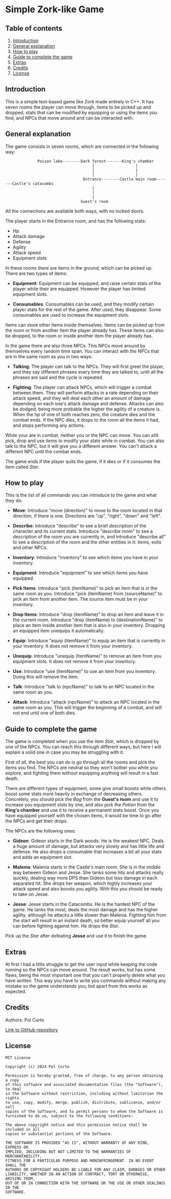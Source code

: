 # Simple Zork-like Game 

## Table of contents
1. [Introduction](#introduction)
2. [General explanation](#general-explanation)
3. [How to play](#how-to-play)
4. [Guide to complete the game](#guide-to-complete-the-game)
5. [Extras](#extras)
6. [Credits](#credits)
7. [License](#license)

## Introduction
This is a simple text-based game like Zork made entirely in C++. It has seven rooms the player can move through, items to be picked up and dropped, stats that can be modified by equipping or using the items you find, and NPCs that move around and can be interacted with.

## General explanation
The game consists in seven rooms, which are connected in the following way:

                  Poison lake--------Dark forest-------King's chamber
                                          |                  |
                                          |                  |
                                          |                  |
                                      Entrance--------Castle main room-------Castle's catacombs
                                          |
                                          |
                                          |
                                     Guest's room
All the connections are available both ways, with no locked doors. 

The player starts in the Entrance room, and has the following stats: 
* Hp
* Attack damage
* Defense
* Agility
* Attack speed
* Equipment slots

In these rooms there are items in the ground, which can be picked up. There are two types of items:
* __Equipment__:  Equipment can be equipped, and raise certain stats of the player while their are equipped. However the player has limited equipment slots.

* __Consumables__: Consumables can be used, and they modify certain player stats for the rest of the game. After used, they disappear. Some consumables are used to increase the equipment slots.

Items can store other items inside themselves. Items can be picked up from the room or from another item the player already has. 
These items can also be dropped, to the room or inside another item the player already has. 

In the game there are also three NPCs. This NPCs move around by themselves every random time span. You can interact with the NPCs that are in the same room as you in two ways:
* __Talking__: The player can talk to the NPCs. They will first greet the player, and they say different phrases every time they are talked to, until all the phrases are said and the cycle is repeated.

* __Fighting__: The player can attack NPCs, which will trigger a combat between them. They will perform attacks in a rate depending on their attack speed, and they will deal each other an amount of damage depending on each one's attack damage and defense. Attacks can also be dodged, being more probable the higher the agility of a creature is. When the hp of one of both reaches zero, the creature dies and the combat ends. If the NPC dies, it drops to the room all the items it had, and stops performing any actions.

While your are in combat, neither you or the NPC can move. You can still pick, drop and use items to modify your stats while in combat. You can also talk to the NPC, but it will give you a different answer.
You can't attack a different NPC until the combat ends.

The game ends if the player quits the game, if it dies or if it consumes the item called *Star*.

## How to play
This is the list of all commands you can introduce to the game and what they do:

* __Move__: Introduce "move (direction)" to move to the room located in that direction, if there is one. Directions are "up", "right", "down" and "left".

* __Describe__: Introduce "describe" to see a brief description of the character and its current stats. Introduce "describe room" to see a description of the room you are currently in, and introduce "describe all" to see a description of the room and the other entities in it: items, exits and other NPCs.

* __Inventory__: Introduce "inventory" to see which items you have in your inventory.

* __Equipment__: Introduce "equipment" to see which items you have equipped.

* __Pick Items__: Introduce "pick (itemName)" to pick an item that is in the same room as you. Introduce "pick (itemName) from (sourceName)" to pick an item from another item. The source item must be in your inventory.

* __Drop Items__: Introduce "drop (itemName)" to drop an item and leave it in the current room. Introduce "drop (itemName) to (destinationName)" to place an item inside another item that is also in your inventory. Dropping an equipped item unequips it automatically.

* __Equip__: Introduce "equip (itemName)" to equip an item that is currently in your inventory. It does not remove it from your inventory.

* __Unequip__: Introduce "unequip (itemName)" to remove an item from you equipment slots. It does not remove it from your inventory.

* __Use__: Introduce "use (itemName)" to use an item from you inventory. Doing this will remove the item.

* __Talk__: Introduce "talk to (npcName)" to talk to an NPC located in the same room as you.

* __Attack__: Introduce "attack (npcName)" to attack an NPC located in the same room as you. This will trigger the beginning of a combat, and will not end until one of both dies.


## Guide to complete the game
The game is completed when you use the item *Star*, which is dropped by one of the NPCs. You can reach this through different ways, but here I will explain a solid one in case you may be struggling with it.

First of all, the best you can do is go through all the rooms and pick the items you find. The NPCs are neutral so they won't bother you while you explore, and fighting them without equipping anything will result in a fast death.

There are different types of equipment, some give small boosts while others boost some stats more heavily in exchange of decreasing others. Concretely, you should pick the *Bag* from the **Guest's room** and use it to increase you equipment slots by one, and also pick the *Potion* from the **King's chamber** and use it to receive a permanent stats boost.
Once you have equipped yourself with the chosen items, it would be time to go after the NPCs and get their drops.

The NPCs are the following ones:
* __Gideon__: Gideon starts in the Dark woods. He is the weakest NPC. Deals a huge amount of damage, but attacks very slowly and has little life and defense. He also drops a consumable that increases a bit all your stats and adds an equipment slot.

* __Malenia__: Malenia starts in the Castle's main room. She is in the middle way between Gideon and Jesse. She tanks some hits and attacks really quickly, dealing way more DPS than Gideon but less damage in each separated hit. She drops her weapon, which highly increases your attack speed and also boosts you agility. With this you should be ready to take on Jesse.

* __Jesse__: Jesse starts in the Catacombs. He is the hardest NPC of the game. He tanks the most, deals the most damage and has the higher agility, although he attacks a little slower than Malenia. Fighting him from the start will result in an instant death, so better equip yourself all you can before fighting against him. He drops the *Star*.

Pick up the *Star* after defeating **Jesse** and use it to finish the game.

## Extras
At first I had a little struggle to get the user input while keeping the code running so the NPCs can move around. The result works, but has some flaws, being the most important one that you can't properly delete what you have written. This way you have to write you commands without making any mistake so the game understands you, but apart from this works as expected.

## Credits
Authors: Pol Curto

[Link to GitHub repository](https://github.com/PolCurto/Zork.git)

## License
    MIT License

    Copyright (c) 2024 Pol Curto

    Permission is hereby granted, free of charge, to any person obtaining a copy
    of this software and associated documentation files (the "Software"), to deal
    in the Software without restriction, including without limitation the rights
    to use, copy, modify, merge, publish, distribute, sublicense, and/or sell
    copies of the Software, and to permit persons to whom the Software is
    furnished to do so, subject to the following conditions:

    The above copyright notice and this permission notice shall be included in all
    copies or substantial portions of the Software.

    THE SOFTWARE IS PROVIDED "AS IS", WITHOUT WARRANTY OF ANY KIND, EXPRESS OR
    IMPLIED, INCLUDING BUT NOT LIMITED TO THE WARRANTIES OF MERCHANTABILITY,
    FITNESS FOR A PARTICULAR PURPOSE AND NONINFRINGEMENT. IN NO EVENT SHALL THE
    AUTHORS OR COPYRIGHT HOLDERS BE LIABLE FOR ANY CLAIM, DAMAGES OR OTHER
    LIABILITY, WHETHER IN AN ACTION OF CONTRACT, TORT OR OTHERWISE, ARISING FROM,
    OUT OF OR IN CONNECTION WITH THE SOFTWARE OR THE USE OR OTHER DEALINGS IN THE
    SOFTWARE.